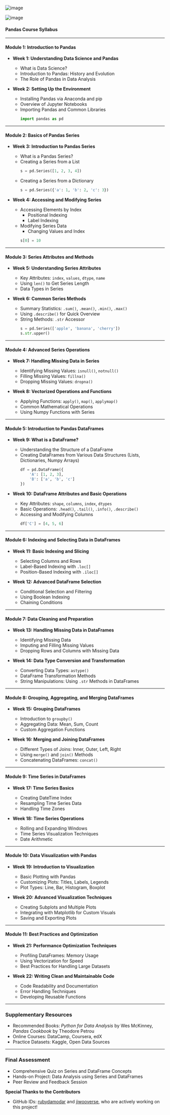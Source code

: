 ![image](https://github.com/user-attachments/assets/ce5480f2-c4c1-479a-b637-80718c96010a)

![image](https://github.com/user-attachments/assets/7199d48b-ad05-4ec6-8839-7112ebb9defa)

#### **Pandas Course Syllabus**

---

#### **Module 1: Introduction to Pandas**
- **Week 1: Understanding Data Science and Pandas**
  - What is Data Science?
  - Introduction to Pandas: History and Evolution
  - The Role of Pandas in Data Analysis

- **Week 2: Setting Up the Environment**
  - Installing Pandas via Anaconda and pip
  - Overview of Jupyter Notebooks
  - Importing Pandas and Common Libraries
    ```python
    import pandas as pd
    ```
---

#### **Module 2: Basics of Pandas Series**
- **Week 3: Introduction to Pandas Series**
  - What is a Pandas Series?
  - Creating a Series from a List
    ```python
    s = pd.Series([1, 2, 3, 4])
    ```
  - Creating a Series from a Dictionary
    ```python
    s = pd.Series({'a': 1, 'b': 2, 'c': 3})
    ```

- **Week 4: Accessing and Modifying Series**
  - Accessing Elements by Index
    - Positional Indexing
    - Label Indexing
  - Modifying Series Data
    - Changing Values and Index
    ```python
    s[0] = 10
    ```

---

#### **Module 3: Series Attributes and Methods**
- **Week 5: Understanding Series Attributes**
  - Key Attributes: `index`, `values`, `dtype`, `name`
  - Using `len()` to Get Series Length
  - Data Types in Series

- **Week 6: Common Series Methods**
  - Summary Statistics: `.sum()`, `.mean()`, `.min()`, `.max()`
  - Using `.describe()` for Quick Overview
  - String Methods: `.str` Accessor
    ```python
    s = pd.Series(['apple', 'banana', 'cherry'])
    s.str.upper()
    ```

---

#### **Module 4: Advanced Series Operations**
- **Week 7: Handling Missing Data in Series**
  - Identifying Missing Values: `isnull()`, `notnull()`
  - Filling Missing Values: `fillna()`
  - Dropping Missing Values: `dropna()`

- **Week 8: Vectorized Operations and Functions**
  - Applying Functions: `apply()`, `map()`, `applymap()`
  - Common Mathematical Operations
  - Using Numpy Functions with Series

---

#### **Module 5: Introduction to Pandas DataFrames**
- **Week 9: What is a DataFrame?**
  - Understanding the Structure of a DataFrame
  - Creating DataFrames from Various Data Structures (Lists, Dictionaries, Numpy Arrays)
    ```python
    df = pd.DataFrame({
        'A': [1, 2, 3],
        'B': ['a', 'b', 'c']
    })
    ```

- **Week 10: DataFrame Attributes and Basic Operations**
  - Key Attributes: `shape`, `columns`, `index`, `dtypes`
  - Basic Operations: `.head()`, `.tail()`, `.info()`, `.describe()`
  - Accessing and Modifying Columns
    ```python
    df['C'] = [4, 5, 6]
    ```

---

#### **Module 6: Indexing and Selecting Data in DataFrames**
- **Week 11: Basic Indexing and Slicing**
  - Selecting Columns and Rows
  - Label-Based Indexing with `.loc[]`
  - Position-Based Indexing with `.iloc[]`

- **Week 12: Advanced DataFrame Selection**
  - Conditional Selection and Filtering
  - Using Boolean Indexing
  - Chaining Conditions

---

#### **Module 7: Data Cleaning and Preparation**
- **Week 13: Handling Missing Data in DataFrames**
  - Identifying Missing Data
  - Imputing and Filling Missing Values
  - Dropping Rows and Columns with Missing Data

- **Week 14: Data Type Conversion and Transformation**
  - Converting Data Types: `astype()`
  - DataFrame Transformation Methods
  - String Manipulations: Using `.str` Methods in DataFrames

---

#### **Module 8: Grouping, Aggregating, and Merging DataFrames**
- **Week 15: Grouping DataFrames**
  - Introduction to `groupby()`
  - Aggregating Data: Mean, Sum, Count
  - Custom Aggregation Functions

- **Week 16: Merging and Joining DataFrames**
  - Different Types of Joins: Inner, Outer, Left, Right
  - Using `merge()` and `join()` Methods
  - Concatenating DataFrames: `concat()`

---

#### **Module 9: Time Series in DataFrames**
- **Week 17: Time Series Basics**
  - Creating DateTime Index
  - Resampling Time Series Data
  - Handling Time Zones

- **Week 18: Time Series Operations**
  - Rolling and Expanding Windows
  - Time Series Visualization Techniques
  - Date Arithmetic

---

#### **Module 10: Data Visualization with Pandas**
- **Week 19: Introduction to Visualization**
  - Basic Plotting with Pandas
  - Customizing Plots: Titles, Labels, Legends
  - Plot Types: Line, Bar, Histogram, Boxplot

- **Week 20: Advanced Visualization Techniques**
  - Creating Subplots and Multiple Plots
  - Integrating with Matplotlib for Custom Visuals
  - Saving and Exporting Plots

---

#### **Module 11: Best Practices and Optimization**
- **Week 21: Performance Optimization Techniques**
  - Profiling DataFrames: Memory Usage
  - Using Vectorization for Speed
  - Best Practices for Handling Large Datasets

- **Week 22: Writing Clean and Maintainable Code**
  - Code Readability and Documentation
  - Error Handling Techniques
  - Developing Reusable Functions

---

### **Supplementary Resources**
- Recommended Books: *Python for Data Analysis* by Wes McKinney, *Pandas Cookbook* by Theodore Petrou
- Online Courses: DataCamp, Coursera, edX
- Practice Datasets: Kaggle, Open Data Sources

---

### **Final Assessment**
- Comprehensive Quiz on Series and DataFrame Concepts
- Hands-on Project: Data Analysis using Series and DataFrames
- Peer Review and Feedback Session

**Special Thanks to the Contributors**
- GitHub IDs: [rubydamodar](https://github.com/rubydamodar) and [jiwooverse](https://github.com/jiwooverse), who are actively working on this project!
